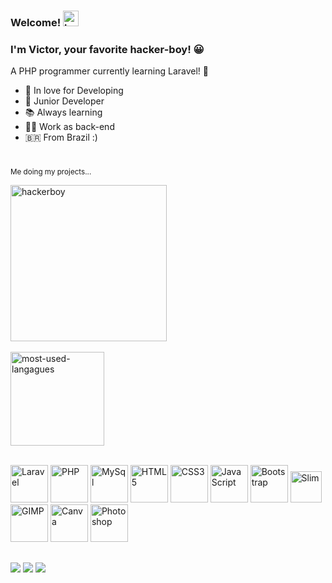 ### Welcome! <img src="https://emojipedia-us.s3.amazonaws.com/source/noto-emoji-animations/344/waving-hand_1f44b.gif" alt="hello-hand" height="25">

### I'm Victor, your favorite hacker-boy! 😀
<p>A PHP programmer currently learning Laravel! 👻</p>

- 💌 In love for Developing 
- 👶 Junior Developer 
- 📚 Always learning 
- 👨‍💻 Work as back-end
- 🇧🇷 From Brazil :)

#

<div style="float: center;">
  
  <sub>Me doing my projects...</sub><br>
  
<img src="https://media.tenor.com/CgGUXc-LDc4AAAAM/hacker-pc.gif" alt="hackerboy" height="250"><br><br><img src="https://github-readme-stats.vercel.app/api/top-langs/?username=vdanviel&layout=compact&theme=white" alt="most-used-langagues" height="150">
</div>
<div style="display: inline_block"><br>
<img height="60"  alt="Laravel" src="[https://icons8.com/icon/lRjcvhvtR81o/laravel](https://icons8.com/icon/lRjcvhvtR81o/laravel)"/>
<img height="60" alt="PHP" src="https://cdn.jsdelivr.net/gh/devicons/devicon/icons/php/php-plain.svg"/>
<img height="60"  alt="MySql" src="https://cdn.jsdelivr.net/gh/devicons/devicon/icons/mysql/mysql-original.svg"/>
<img height="60" alt="HTML5" src="https://cdn.jsdelivr.net/gh/devicons/devicon/icons/html5/html5-original.svg"/>
<img height="60" alt="CSS3" src="https://cdn.jsdelivr.net/gh/devicons/devicon/icons/css3/css3-original.svg"/>
<img height="60"  alt="JavaScript" src="https://cdn.jsdelivr.net/gh/devicons/devicon/icons/javascript/javascript-plain.svg"/>
<img height="60"  alt="Bootstrap" src="https://cdn.jsdelivr.net/gh/devicons/devicon/icons/bootstrap/bootstrap-plain.svg"/>
<img height="50"  alt="Slim" src="https://avatars.githubusercontent.com/u/11195762?v=4"/>
<img height="60" alt="GIMP"  src="https://cdn.jsdelivr.net/gh/devicons/devicon/icons/gimp/gimp-plain.svg"/>
<img height="60" alt="Canva" src="https://cdn.jsdelivr.net/gh/devicons/devicon/icons/canva/canva-original.svg"/>
<img height="60"  alt="Photoshop" src="https://cdn.jsdelivr.net/gh/devicons/devicon/icons/photoshop/photoshop-plain.svg"/>
</div>
  
##

<div> 
  <a href="https://www.instagram.com/v.danviel/" target="_blank"><img src="https://img.shields.io/badge/-Instagram-%23E4405F?style=for-the-badge&logo=instagram&logoColor=white" target="_blank"></a>
  <a href = "mailto:victordn.araujo@gmail.com"><img src="https://img.shields.io/badge/-Gmail-%23333?style=for-the-badge&logo=gmail&logoColor=white" target="_blank"></a>
  <a href="https://www.linkedin.com/in/victor-daniel-b0a5a4214/" target="_blank"><img src="https://img.shields.io/badge/LinkedIn-0077B5?style=for-the-badge&logo=linkedin&logoColor=white" target="_blank"></a>
 </div>

